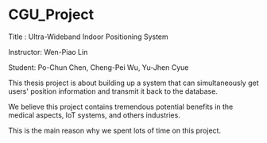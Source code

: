 # CGU_Project

Title : Ultra-Wideband Indoor Positioning System

Instructor: Wen-Piao Lin

Student: Po-Chun Chen, Cheng-Pei Wu, Yu-Jhen Cyue

This thesis project is about building up a system that can simultaneously get users' position information and transmit it back to the database. 

We believe this project contains tremendous potential benefits in the medical aspects, IoT systems, and others industries.

This is the main reason why we spent lots of time on this project.
